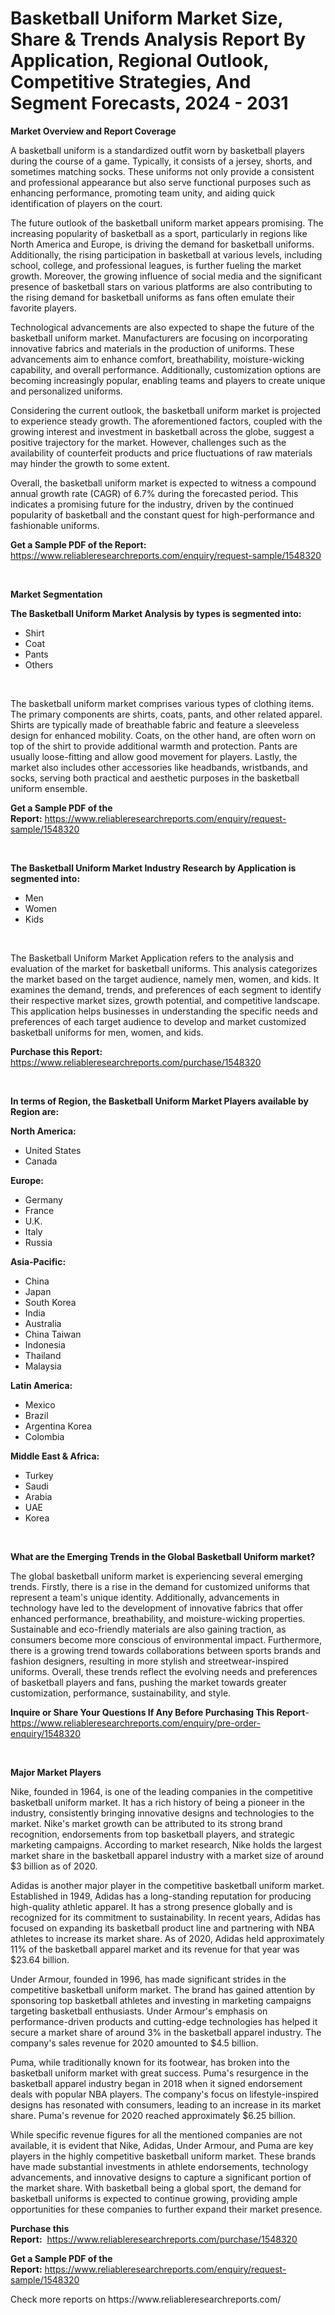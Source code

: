 <p><h1>Basketball Uniform Market Size, Share & Trends Analysis Report By Application, Regional Outlook, Competitive Strategies, And Segment Forecasts, 2024 - 2031</h1></p><p><strong>Market Overview and Report Coverage</strong></p>
<p><p>A basketball uniform is a standardized outfit worn by basketball players during the course of a game. Typically, it consists of a jersey, shorts, and sometimes matching socks. These uniforms not only provide a consistent and professional appearance but also serve functional purposes such as enhancing performance, promoting team unity, and aiding quick identification of players on the court.</p><p>The future outlook of the basketball uniform market appears promising. The increasing popularity of basketball as a sport, particularly in regions like North America and Europe, is driving the demand for basketball uniforms. Additionally, the rising participation in basketball at various levels, including school, college, and professional leagues, is further fueling the market growth. Moreover, the growing influence of social media and the significant presence of basketball stars on various platforms are also contributing to the rising demand for basketball uniforms as fans often emulate their favorite players.</p><p>Technological advancements are also expected to shape the future of the basketball uniform market. Manufacturers are focusing on incorporating innovative fabrics and materials in the production of uniforms. These advancements aim to enhance comfort, breathability, moisture-wicking capability, and overall performance. Additionally, customization options are becoming increasingly popular, enabling teams and players to create unique and personalized uniforms.</p><p>Considering the current outlook, the basketball uniform market is projected to experience steady growth. The aforementioned factors, coupled with the growing interest and investment in basketball across the globe, suggest a positive trajectory for the market. However, challenges such as the availability of counterfeit products and price fluctuations of raw materials may hinder the growth to some extent.</p><p>Overall, the basketball uniform market is expected to witness a compound annual growth rate (CAGR) of 6.7% during the forecasted period. This indicates a promising future for the industry, driven by the continued popularity of basketball and the constant quest for high-performance and fashionable uniforms.</p></p>
<p><strong>Get a Sample PDF of the Report:</strong> <a href="https://www.reliableresearchreports.com/enquiry/request-sample/1548320">https://www.reliableresearchreports.com/enquiry/request-sample/1548320</a></p>
<p>&nbsp;</p>
<p><strong>Market Segmentation</strong></p>
<p><strong>The Basketball Uniform Market Analysis by types is segmented into:</strong></p>
<p><ul><li>Shirt</li><li>Coat</li><li>Pants</li><li>Others</li></ul></p>
<p>&nbsp;</p>
<p><p>The basketball uniform market comprises various types of clothing items. The primary components are shirts, coats, pants, and other related apparel. Shirts are typically made of breathable fabric and feature a sleeveless design for enhanced mobility. Coats, on the other hand, are often worn on top of the shirt to provide additional warmth and protection. Pants are usually loose-fitting and allow good movement for players. Lastly, the market also includes other accessories like headbands, wristbands, and socks, serving both practical and aesthetic purposes in the basketball uniform ensemble.</p></p>
<p><strong>Get a Sample PDF of the Report:</strong>&nbsp;<a href="https://www.reliableresearchreports.com/enquiry/request-sample/1548320">https://www.reliableresearchreports.com/enquiry/request-sample/1548320</a></p>
<p>&nbsp;</p>
<p><strong>The Basketball Uniform Market Industry Research by Application is segmented into:</strong></p>
<p><ul><li>Men</li><li>Women</li><li>Kids</li></ul></p>
<p>&nbsp;</p>
<p><p>The Basketball Uniform Market Application refers to the analysis and evaluation of the market for basketball uniforms. This analysis categorizes the market based on the target audience, namely men, women, and kids. It examines the demand, trends, and preferences of each segment to identify their respective market sizes, growth potential, and competitive landscape. This application helps businesses in understanding the specific needs and preferences of each target audience to develop and market customized basketball uniforms for men, women, and kids.</p></p>
<p><strong>Purchase this Report:</strong>&nbsp; <a href="https://www.reliableresearchreports.com/purchase/1548320">https://www.reliableresearchreports.com/purchase/1548320</a></p>
<p>&nbsp;</p>
<p><strong>In terms of Region, the Basketball Uniform Market Players available by Region are:</strong></p>
<p>
    <p> <strong> North America: </strong>
        <ul>
            <li>United States</li>
            <li>Canada</li>
        </ul>
        </p> 
    <p> <strong> Europe: </strong>
        <ul>
            <li>Germany</li>
            <li>France</li>
            <li>U.K.</li>
            <li>Italy</li>
            <li>Russia</li>
        </ul>
        </p> 
    <p> <strong> Asia-Pacific: </strong>
        <ul>
            <li>China</li>
            <li>Japan</li>
            <li>South Korea</li>
            <li>India</li>
            <li>Australia</li>
            <li>China Taiwan</li>
            <li>Indonesia</li>
            <li>Thailand</li>
            <li>Malaysia</li>
        </ul>
        </p> 
    <p> <strong> Latin America: </strong>
        <ul>
            <li>Mexico</li>
            <li>Brazil</li>
            <li>Argentina Korea</li>
            <li>Colombia</li>
        </ul>
        </p> 
    <p> <strong> Middle East & Africa: </strong>
        <ul>
            <li>Turkey</li>
            <li>Saudi</li>
            <li>Arabia</li>
            <li>UAE</li>
            <li>Korea</li>
        </ul>
    </p>
    </p>
<p>&nbsp;</p>
<p><strong>What are the Emerging Trends in the Global Basketball Uniform market?</strong></p>
<p><p>The global basketball uniform market is experiencing several emerging trends. Firstly, there is a rise in the demand for customized uniforms that represent a team's unique identity. Additionally, advancements in technology have led to the development of innovative fabrics that offer enhanced performance, breathability, and moisture-wicking properties. Sustainable and eco-friendly materials are also gaining traction, as consumers become more conscious of environmental impact. Furthermore, there is a growing trend towards collaborations between sports brands and fashion designers, resulting in more stylish and streetwear-inspired uniforms. Overall, these trends reflect the evolving needs and preferences of basketball players and fans, pushing the market towards greater customization, performance, sustainability, and style.</p></p>
<p><strong>Inquire or Share Your Questions If Any Before Purchasing This Report</strong>- <a href="https://www.reliableresearchreports.com/enquiry/pre-order-enquiry/1548320">https://www.reliableresearchreports.com/enquiry/pre-order-enquiry/1548320</a></p>
<p>&nbsp;</p>
<p><strong>Major Market Players</strong></p>
<p><p>Nike, founded in 1964, is one of the leading companies in the competitive basketball uniform market. It has a rich history of being a pioneer in the industry, consistently bringing innovative designs and technologies to the market. Nike's market growth can be attributed to its strong brand recognition, endorsements from top basketball players, and strategic marketing campaigns. According to market research, Nike holds the largest market share in the basketball apparel industry with a market size of around $3 billion as of 2020.</p><p>Adidas is another major player in the competitive basketball uniform market. Established in 1949, Adidas has a long-standing reputation for producing high-quality athletic apparel. It has a strong presence globally and is recognized for its commitment to sustainability. In recent years, Adidas has focused on expanding its basketball product line and partnering with NBA athletes to increase its market share. As of 2020, Adidas held approximately 11% of the basketball apparel market and its revenue for that year was $23.64 billion.</p><p>Under Armour, founded in 1996, has made significant strides in the competitive basketball uniform market. The brand has gained attention by sponsoring top basketball athletes and investing in marketing campaigns targeting basketball enthusiasts. Under Armour's emphasis on performance-driven products and cutting-edge technologies has helped it secure a market share of around 3% in the basketball apparel industry. The company's sales revenue for 2020 amounted to $4.5 billion.</p><p>Puma, while traditionally known for its footwear, has broken into the basketball uniform market with great success. Puma's resurgence in the basketball apparel industry began in 2018 when it signed endorsement deals with popular NBA players. The company's focus on lifestyle-inspired designs has resonated with consumers, leading to an increase in its market share. Puma's revenue for 2020 reached approximately $6.25 billion.</p><p>While specific revenue figures for all the mentioned companies are not available, it is evident that Nike, Adidas, Under Armour, and Puma are key players in the highly competitive basketball uniform market. These brands have made substantial investments in athlete endorsements, technology advancements, and innovative designs to capture a significant portion of the market share. With basketball being a global sport, the demand for basketball uniforms is expected to continue growing, providing ample opportunities for these companies to further expand their market presence.</p></p>
<p><strong>Purchase this Report:</strong>&nbsp;&nbsp;<a href="https://www.reliableresearchreports.com/purchase/1548320">https://www.reliableresearchreports.com/purchase/1548320</a></p>
<p></p>
<p><strong>Get a Sample PDF of the Report:</strong>&nbsp;<a href="https://www.reliableresearchreports.com/enquiry/request-sample/1548320">https://www.reliableresearchreports.com/enquiry/request-sample/1548320</a></p>
<p>Check more reports on https://www.reliableresearchreports.com/</p>